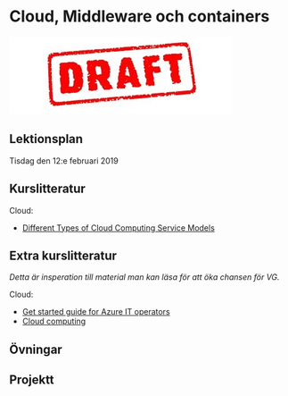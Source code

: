 # Cloud, Middleware och containers

![Draft](draft.jpg)

## Lektionsplan
Tisdag den 12:e februari 2019


## Kurslitteratur

Cloud:
* [Different Types of Cloud Computing Service Models](https://www.bluepiit.com/blog/different-types-of-cloud-computing-service-models/)

## Extra kurslitteratur
*Detta är insperation till material man kan läsa för att öka chansen för VG.*

Cloud:
* [Get started guide for Azure IT operators](https://docsmsftpdfs.blob.core.windows.net/guides/azure/azure-ops-guide.pdf)
* [Cloud computing](https://www.explainthatstuff.com/cloud-computing-introduction.html)

## Övningar
## Projektt
